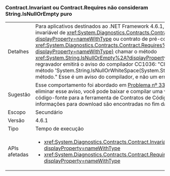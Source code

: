 ### <a name="contractinvariant-or-contractrequirestexception-do-not-consider-stringisnullorempty-to-be-pure"></a>Contract.Invariant ou Contract.Requires<TException> não consideram String.IsNullOrEmpty puro

|   |   |
|---|---|
|Detalhes|Para aplicativos destinados ao .NET Framework 4.6.1, se o contrato invariável de <xref:System.Diagnostics.Contracts.Contract.Invariant%2A?displayProperty=nameWithType> ou contrato de pré-condição de <xref:System.Diagnostics.Contracts.Contract.Requires%2A?displayProperty=nameWithType)> chamar o método <xref:System.String.IsNullOrEmpty%2A?displayProperty=nameWithType>, o regravador emitirá o aviso do compilador CC1036: &quot;Chamada detectada ao método 'System.String.IsNullOrWhiteSpace(System.String)' sem [Pure] no método.&quot; Esse é um aviso do compilador, e não um erro do compilador.|
|Sugestão|Esse comportamento foi abordado em [Problema nº 339 no GitHub](https://github.com/Microsoft/CodeContracts/issues/339). Para eliminar esse aviso, você pode baixar e compilar uma versão atualizada do código-fonte para a ferramenta de Contratos de Código no [GitHub](https://github.com/Microsoft/CodeContracts/blob/master/README.md). As informações para download são encontradas no fim da página.|
|Escopo|Secundário|
|Versão|4.6.1|
|Tipo|Tempo de execução|
|APIs afetadas|<ul><li><xref:System.Diagnostics.Contracts.Contract.Invariant(System.Boolean)?displayProperty=nameWithType></li><li><xref:System.Diagnostics.Contracts.Contract.Requires(System.Boolean)?displayProperty=nameWithType></li></ul>|

